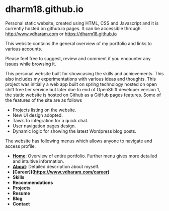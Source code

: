 # dharm18.github.io

Personal static website, created using HTML, CSS and Javascript and it is currently hosted on github.io pages. It can be accessible through http://www.vdharam.com or https://dharm18.github.io

This website contains the general overview of my portfolio and links to various accounts.

Please feel free to suggest, review and comment if you encounter any issues while browsing it.

This personal website built for showcasing the skills and achievements. This also includes my experimentations with various ideas and thoughts. This project was initially a web app built on spring technology hosted on open shift free tier service but later due to end of OpenShift developer version 1, the static website is hosted on Github as a GitHub pages features. Some of the features of the site are as follows
- Projects listing on the website.
- New UI design adopted.
- Tawk.To integration for a quick chat.
- User navigation pages design.
- Dynamic logic for showing the latest Wordpress blog posts.

The website has following menus which allows anyone to navigate and access profile.
- [**Home**](https://www.vdharam.com/): Overview of entire portfolio. Further menu gives more detailed and intuitive information. 
- **[About](https://www.vdharam.com/about-me/)**: Detailed description about myself.
- **[Career]((https://www.vdharam.com/career)**
- **Skills**
- **Recommendations**
- **Projects**
- **Resume**
- **Blog**
- **Contact**
